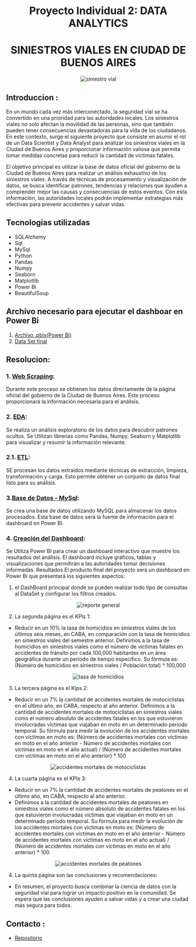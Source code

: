 <h1 align=center> Proyecto Individual 2: DATA ANALYTICS </h1>
<h1 align=center> SINIESTROS VIALES EN CIUDAD DE BUENOS AIRES </h1>
<p align="center">
  <img src="foto1.jpg" alt="siniestro vial">
</p>


## Introduccion : 
En un mundo cada vez más interconectado, la seguridad vial se ha convertido en una prioridad para las autoridades locales. Los siniestros viales no solo afectan la movilidad de las personas, sino que también pueden tener consecuencias devastadoras para la vida de los ciudadanos. En este contexto, surge el siguiente proyecto que consiste en asumir el rol de un Data Scientist y Data Analyst para analizar los siniestros viales en la Ciudad de Buenos Aires y proporcionar información valiosa que permita tomar medidas concretas para reducir la cantidad de víctimas fatales.

El objetivo principal es utilizar la base de datos oficial del gobierno de la Ciudad de Buenos Aires para realizar un análisis exhaustivo de los siniestros viales. A través de técnicas de procesamiento y visualización de datos, se busca identificar patrones, tendencias y relaciones que ayuden a comprender mejor las causas y consecuencias de estos eventos. Con esta información, las autoridades locales podrán implementar estrategias más efectivas para prevenir accidentes y salvar vidas.

## Tecnologias utilizadas 
- SQLAlchemy
- Sql 
- MySql
- Python 
- Pandas 
- Numpy 
- Seaborn 
- Matplotlib 
- Power Bi
- BeautifulSoup

## Archivo necesario para ejecutar el dashboar en Power Bi
1.  [Archivo .pbix(Power Bi)](PI02DA.pbix)
2.  [Data Set final ](DataSetFinal.csv)

## Resolucion: 
### 1. [Web Scraping](ETL.ipynb):
Durante este proceso se obtienen los datos directamente de la página oficial del gobierno de la Ciudad de Buenos Aires. Este proceso proporcionará la información necesaria para el análisis.

### 2. [EDA](EDA.ipynb): 
Se realiza un análisis exploratorio de los datos para descubrir patrones ocultos. Se Utilizan librerías como Pandas, Numpy, Seaborn y Matplotlib para visualizar y resumir la información relevante.

### 2.1. [ETL](ETL.ipynb): 
SE procesan los datos extraídos mediante técnicas de extracción, limpieza, transformación y carga. Esto permite obtener un conjunto de datos final listo para su análisis.

### 3.[Base de Datos - MySql](SQL.ipynb):
Se crea una base de datos utilizando MySQL para almacenar los datos procesados. Esta base de datos será la fuente de información para el dashboard en Power BI.

### 4. [Creación del Dashboard](PI02DA.pbix):
Se Utiliza Power BI para crear un dashboard interactivo que muestre los resultados del análisis. El dashboard incluye gráficos, tablas y visualizaciones que permitirán a las autoridades tomar decisiones informadas.
Resultados
El producto final del proyecto será un dashboard en Power Bi que presentará los siguientes aspectos:
1. el DashBoard principal donde se pueden realizar todo tipo de consultas al DataSet y configurar los filtros creados.
<p align="center">
  <img src="general.png" alt="reporte general">
</p>

2.  La segunda página es el KPIs 1: 
* Reducir en un 10% la tasa de homicidios en siniestros viales de los últimos seis meses, en CABA, en comparación con la tasa de homicidios en siniestros viales del semestre anterior.
Definimos a la tasa de homicidios en siniestros viales como el número de víctimas fatales en accidentes de tránsito por cada 100,000 habitantes en un área geográfica durante un período de tiempo específico. Su fórmula es: (Número de homicidios en siniestros viales / Población total) * 100,000
<p align="center">
  <img src="kpis1.png" alt="tasa de homicidios">
</p>

3. La tercera página es el KIps 2: 
* Reducir en un 7% la cantidad de accidentes mortales de motociclistas en el último año, en CABA, respecto al año anterior.
Definimos a la cantidad de accidentes mortales de motociclistas en siniestros viales como el número absoluto de accidentes fatales en los que estuvieron involucradas víctimas que viajaban en moto en un determinado periodo temporal. Su fórmula para medir la evolución de los accidentes mortales con víctimas en moto es: (Número de accidentes mortales con víctimas en moto en el año anterior - Número de accidentes mortales con víctimas en moto en el año actual) / (Número de accidentes mortales con víctimas en moto en el año anterior) * 100
<p align="center">
  <img src="kpis2.png" alt="accidentes mortales de motociclistas">
</p>

4. La cuarta página es el KPIs 3: 
* Reducir en un 7% la cantidad de accidentes mortales de peatones en el último año, en CABA, respecto al año anterior.
* Definimos a la cantidad de accidentes mortales de peatones en siniestros viales como el número absoluto de accidentes fatales en los que estuvieron involucradas víctimas que viajaban en moto en un determinado periodo temporal. Su fórmula para medir la evolución de los accidentes mortales con víctimas en moto es: (Número de accidentes mortales con víctimas en moto en el año anterior - Número de accidentes mortales con víctimas en moto en el año actual) / (Número de accidentes mortales con víctimas en moto en el año anterior) * 100
<p align="center">
  <img src="kpis3.png" alt="accidentes mortales de peatones">
</p>

4. La quinta página son las conclusiones y recomendaciones: 
* En resumen, el proyecto busca combinar la ciencia de datos con la seguridad vial para lograr un impacto positivo en la comunidad. Se espera que las conclusiones ayuden a salvar vidas y a crear una ciudad más segura para todos.

## Contacto : 
- [Repositorio](https://github.com/marygaby147)